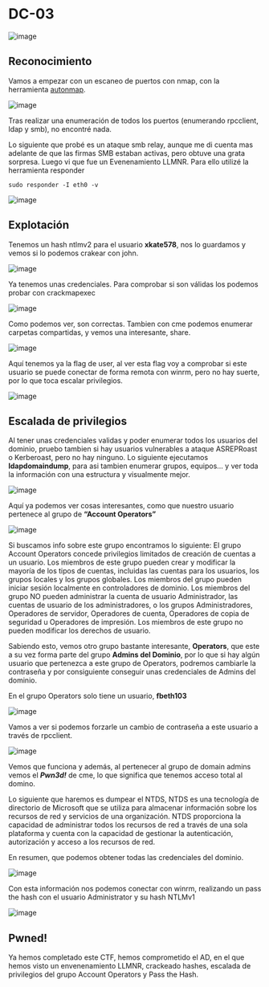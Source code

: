# DC-03
![image](https://github.com/user-attachments/assets/94bcb9ae-8dca-4e65-8a43-8be535bb18c3)

 
## Reconocimiento
Vamos a empezar con un escaneo de puertos con nmap, con la herramienta [autonmap](https://github.com/BanYio/AutoNMAP).

 ![image](https://github.com/user-attachments/assets/d8e3394c-f84d-49c9-ad73-ed6abbe99d89)
 
Tras realizar una enumeración de todos los puertos (enumerando rpcclient, ldap y smb), no encontré nada.

Lo siguiente que probé es un ataque smb relay, aunque me di cuenta mas adelante de que las firmas SMB estaban activas, pero obtuve una grata sorpresa. Luego vi que fue un Evenenamiento LLMNR.
Para ello utilizé la herramienta responder
```shell
sudo responder -I eth0 -v
```


![image](https://github.com/user-attachments/assets/a5b01a92-396b-422d-ab6a-d7ab023ca9db)

## Explotación
Tenemos un hash ntlmv2 para el usuario **xkate578**, nos lo guardamos y vemos si lo podemos crakear con john.

![image](https://github.com/user-attachments/assets/06e1912e-fbff-433b-9575-35a0bfb04d4d)
 
Ya tenemos unas credenciales. Para comprobar si son válidas los podemos probar con crackmapexec

![image](https://github.com/user-attachments/assets/f25e6fe5-656d-4087-83a5-58bd422d2845)
 
Como podemos ver, son correctas.
Tambien con cme podemos enumerar carpetas compartidas, y vemos una interesante, share.

![image](https://github.com/user-attachments/assets/3a3504c9-0022-4599-a3c0-f8e00061c25b)
 
Aquí tenemos ya la flag de user, al ver esta flag voy a comprobar si este usuario se puede conectar de forma remota con winrm, pero no hay suerte, por lo que toca escalar privilegios.

![image](https://github.com/user-attachments/assets/0730c7aa-b33e-45e6-9fec-d5c6a0a52d8f)

## Escalada de privilegios
Al tener unas credenciales validas y poder enumerar todos los usuarios del dominio, pruebo tambien si hay usuarios vulnerables a ataque ASREPRoast o Kerberoast, pero no hay ninguno. 
Lo siguiente ejecutamos **ldapdomaindump**, para asi tambien enumerar grupos, equipos… y ver toda la información con una estructura y visualmente mejor.

![image](https://github.com/user-attachments/assets/10621ef0-d2bf-473d-896b-76175ad655de)
 
Aquí ya podemos ver cosas interesantes, como que nuestro usuario pertenece al grupo de **“Account Operators”**

![image](https://github.com/user-attachments/assets/5d9f74a0-c070-4226-a479-bc7d5f613d81)
 
Si buscamos info sobre este grupo encontramos lo siguiente:
El grupo Account Operators concede privilegios limitados de creación de cuentas a un usuario. Los miembros de este grupo pueden crear y modificar la mayoría de los tipos de cuentas, incluidas las cuentas para los usuarios, los grupos locales y los grupos globales. Los miembros del grupo pueden iniciar sesión localmente en controladores de dominio.
Los miembros del grupo NO pueden administrar la cuenta de usuario Administrador, las cuentas de usuario de los administradores, o los grupos Administradores, Operadores de servidor, Operadores de cuenta, Operadores de copia de seguridad u Operadores de impresión. Los miembros de este grupo no pueden modificar los derechos de usuario.


Sabiendo esto, vemos otro grupo bastante interesante, **Operators**, que este a su vez forma parte del grupo **Admins del Dominio**, por lo que si hay algún usuario que pertenezca a este grupo de Operators, podremos cambiarle la contraseña y por consiguiente conseguir unas credenciales de Admins del dominio.

En el grupo Operators solo tiene un usuario, **fbeth103**

![image](https://github.com/user-attachments/assets/42335bdd-b4ec-42fc-91ae-aed6f4d44750)

 
Vamos a ver si podemos forzarle un cambio de contraseña a este usuario a través de rpcclient.

![image](https://github.com/user-attachments/assets/438c3113-e38f-4e92-a3bd-45c60fb87fc1)
 
Vemos que funciona y además, al pertenecer al grupo de domain admins vemos el ***Pwn3d!*** de cme, lo que significa que tenemos acceso total al domino.

Lo siguiente que haremos es dumpear el NTDS, NTDS es una tecnología de directorio de Microsoft que se utiliza para almacenar información sobre los recursos de red y servicios de una organización. NTDS proporciona la capacidad de administrar todos los recursos de red a través de una sola plataforma y cuenta con la capacidad de gestionar la autenticación, autorización y acceso a los recursos de red.

En resumen, que podemos obtener todas las credenciales del dominio.

 ![image](https://github.com/user-attachments/assets/2de61e30-a9cf-4e09-9c27-fa729ed5a9ef)

Con esta información nos podemos conectar con winrm, realizando un pass the hash con el usuario Administrator y su hash NTLMv1

![image](https://github.com/user-attachments/assets/655e9040-3c08-4371-b82b-cc62239060ab)
 
## **Pwned!**

Ya hemos completado este CTF, hemos comprometido el AD, en el que hemos visto un envenenamiento LLMNR, crackeado hashes, escalada de privilegios del grupo Account Operators y Pass the Hash.
